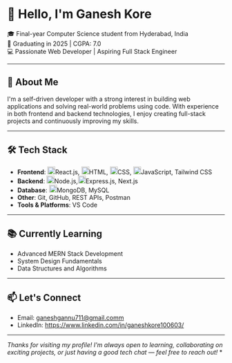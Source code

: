# 👋 Hello, I'm Ganesh Kore

🎓 Final-year Computer Science student from Hyderabad, India  
📅 Graduating in 2025 | CGPA: 7.0  
💻 Passionate Web Developer | Aspiring Full Stack Engineer

---

## 🚀 About Me

I'm a self-driven developer with a strong interest in building web applications and solving real-world problems using code. With experience in both frontend and backend technologies, I enjoy creating full-stack projects and continuously improving my skills.

---

## 🛠️ Tech Stack

- **Frontend**: <img src="https://cdn.simpleicons.org/react/61DAFB" height="18"/>React.js, <img src="https://cdn.simpleicons.org/html5/E34F26" height="18"/>HTML,
  <img src="https://cdn.simpleicons.org/css3/1572B6" height="18"/>CSS, <img src="https://cdn.simpleicons.org/javascript/F7DF1E" height="18"/>JavaScript, Tailwind CSS
- **Backend**: <img src="https://cdn.simpleicons.org/nodedotjs/339933" height="18"/>Node.js,<img src="https://cdn.simpleicons.org/express/999999" height="18"/>Express.js, Next.js 
- **Database**: <img src="https://cdn.simpleicons.org/mongodb/47A248" height="18"/>MongoDB, MySQL 
- **Other**: Git, GitHub, REST APIs, Postman
- **Tools & Platforms**: VS Code

---

## 📚 Currently Learning

- Advanced MERN Stack Development  
- System Design Fundamentals  
- Data Structures and Algorithms

---

## 📫 Let's Connect

- Email: ganeshgannu711@gmail.comm
- LinkedIn: https://www.linkedin.com/in/ganeshkore100603/

---

*Thanks for visiting my profile! I'm always open to learning, collaborating on exciting projects, or just having a good tech chat — feel free to reach out!*
*

